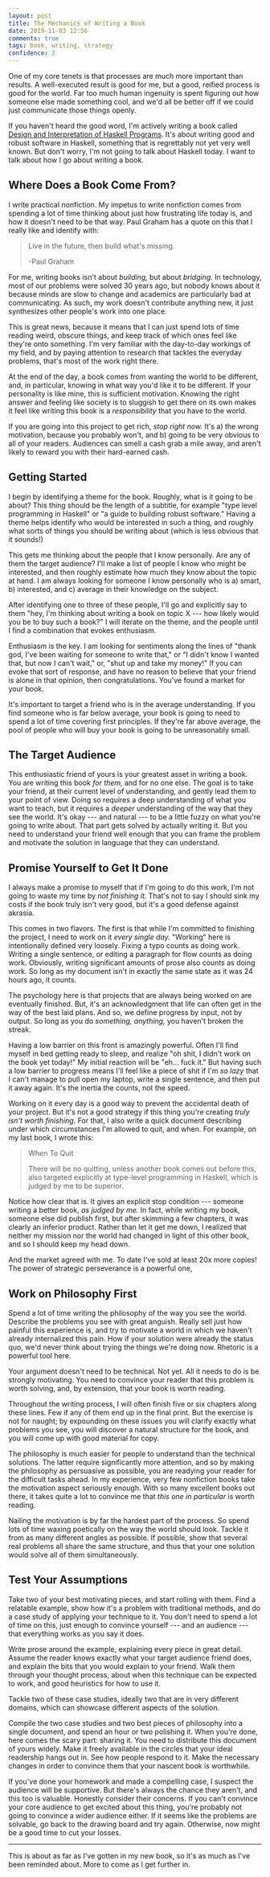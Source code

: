 ```yaml
---
layout: post
title: The Mechanics of Writing a Book
date: 2019-11-03 12:56
comments: true
tags: book, writing, strategy
confidence: 2
---
```


One of my core tenets is that processes are much more important than results. A
well-executed result is good for me, but a good, reified process is good for the
world. Far too much human ingenuity is spent figuring out how someone else made
something cool, and we'd all be better off if we could just communicate those
things openly.

If you haven't heard the good word, I'm actively writing a book called [Design
and Interpretation of Haskell Programs][patreon]. It's about writing good and
robust software in Haskell, something that is regrettably not yet very well
known. But don't worry, I'm not going to talk about Haskell today. I want to
talk about how I go about writing a book.

[patreon]: https://www.patreon.com/designandinterpretation


## Where Does a Book Come From?

I write practical nonfiction. My impetus to write nonfiction comes from spending
a lot of time thinking about just how frustrating life today is, and how it
doesn't need to be that way. Paul Graham has a quote on this that I really like
and identify with:

> Live in the future, then build what's missing.
>
> -Paul Graham

For me, writing books isn't about *building,* but about *bridging.* In
technology, most of our problems were solved 30 years ago, but nobody knows
about it because minds are slow to change and academics are particularly bad at
communicating. As such, my work doesn't contribute anything new, it just
synthesizes other people's work into one place.

This is great news, because it means that I can just spend lots of time reading
weird, obscure things, and keep track of which ones feel like they're onto
something. I'm very familiar with the day-to-day workings of my field, and by
paying attention to research that tackles the everyday problems, that's most of
the work right there.

At the end of the day, a book comes from wanting the world to be different, and,
in particular, knowing in what way you'd like it to be different. If your
personality is like mine, this is sufficient motivation. Knowing the right
answer and feeling like society is to sluggish to get there on its own makes it
feel like writing this book is a *responsibility* that you have to the world.

If you are going into this project to get rich, *stop right now.* It's a) the
wrong motivation, because you probably won't, and b) going to be very obvious to
all of your readers. Audiences can smell a cash grab a mile away, and aren't
likely to reward you with their hard-earned cash.


## Getting Started

I begin by identifying a theme for the book. Roughly, what is it going to be
about? This thing should be the length of a subtitle, for example "type level
programming in Haskell" or "a guide to building robust software." Having a theme
helps identify who would be interested in such a thing, and roughly what sorts
of things you should be writing about (which is less obvious that it sounds!)

This gets me thinking about the people that I know personally. Are any of them
the target audience? I'll make a list of people I know who might be interested,
and then roughly estimate how much they know about the topic at hand. I am
always looking for someone I know personally who is a) smart, b) interested, and c)
average in their knowledge on the subject.

After identifying one to three of these people, I'll go and explicitly say to
them "hey, I'm thinking about writing a book on topic X --- how likely would you
be to buy such a book?" I will iterate on the theme, and the people until I find
a combination that evokes enthusiasm.

Enthusiasm is the key. I am looking for sentiments along the lines of "thank
god, I've been waiting for someone to write that," or "I didn't know I wanted
that, but now I can't wait," or, "shut up and take my money!" If you can evoke
that sort of response, and have no reason to believe that your friend is alone
in that opinion, then congratulations. You've found a market for your book.

It's important to target a friend who is in the average understanding. If you
find someone who is far below average, your book is going to need to spend a lot
of time covering first principles. If they're far above average, the pool of
people who will buy your book is going to be unreasonably small.


## The Target Audience

This enthusiastic friend of yours is your greatest asset in writing a book. You
are writing this book *for them,* and for no one else. The goal is to take your
friend, at their current level of understanding, and gently lead them to your
point of view. Doing so requires a deep understanding of what you want to teach,
but it requires a *deeper* understanding of the way that they see the world.
It's okay --- and natural --- to be a little fuzzy on what you're going to write
about. That part gets solved by actually writing it. But you need to understand
your friend well enough that you can frame the problem and motivate the solution
in language that they can understand.


## Promise Yourself to Get It Done

I always make a promise to myself that if I'm going to do this work, I'm not
going to waste my time by *not finishing it.* That's not to say I should sink my
costs if the book truly isn't very good, but it's a good defense against
akrasia.

This comes in two flavors. The first is that while I'm committed to finishing
the project, I need to work on it *every single day.* "Working" here is
intentionally defined very loosely. Fixing a typo counts as doing work. Writing
a single sentence, or editing a paragraph for flow counts as doing work.
Obviously, writing significant amounts of prose also counts as doing work. So
long as my document isn't in exactly the same state as it was 24 hours ago, it
counts.

The psychology here is that projects that are always being worked on are
eventually finished. But, it's an acknowledgment that life can often get in the
way of the best laid plans. And so, we define progress by input, not by output.
So long as you do *something, anything,* you haven't broken the streak.

Having a low barrier on this front is amazingly powerful. Often I'll find myself
in bed getting ready to sleep, and realize "oh shit, I didn't work on the book
yet today!" My initial reaction will be "eh... fuck it." But having such a low
barrier to progress means I'll feel like a piece of shit if I'm *so lazy* that I
can't manage to pull open my laptop, write a single sentence, and then put it
away again. It's the inertia the counts, not the speed.

Working on it every day is a good way to prevent the accidental death of your
project. But it's not a good strategy if this thing you're creating *truly isn't
worth finishing.* For that, I also write a quick document describing under which
circumstances I'm allowed to quit, and when. For example, on my last book, I
wrote this:

> When To Quit
>
> There will be no quitting, unless another book comes out before this, also
> targeted explicitly at type-level programming in Haskell, which is judged by
> me to be superior.

Notice how clear that is. It gives an explicit stop condition --- someone
writing a better book, *as judged by me.* In fact, while writing my book,
someone else did publish first, but after skimming a few chapters, it was
clearly an inferior product. Rather than let it get me down, I realized that
neither my mission nor the world had changed in light of this other book, and so
I should keep my head down.

And the market agreed with me. To date I've sold at least 20x more copies! The
power of strategic perseverance is a powerful one,


## Work on Philosophy First

Spend a lot of time writing the philosophy of the way you see the world.
Describe the problems you see with great anguish. Really sell just how painful
this experience is, and try to motivate a world in which we haven't already
internalized this pain. How if your solution were already the status quo, we'd
never think about trying the things we're doing now. Rhetoric is a powerful tool
here.

Your argument doesn't need to be technical. Not yet. All it needs to do is be
strongly motivating. You need to convince your reader that this problem is worth
solving, and, by extension, that your book is worth reading.

Throughout the writing process, I will often finish five or six chapters along
these lines. Few if any of them end up in the final print. But the exercise is
not for naught; by expounding on these issues you will clarify exactly what
problems you see, you will discover a natural structure for the book, and you
will come up with good material for copy.

The philosophy is much easier for people to understand than the technical
solutions. The latter require significantly more attention, and so by making the
philosophy as persuasive as possible, you are readying your reader for the
difficult tasks ahead. In my experience, very few nonfiction books take the
motivation aspect seriously enough. With so many excellent books out there, it
takes quite a lot to convince me that *this one in particular* is worth reading.

Nailing the motivation is by far the hardest part of the process. So spend lots
of time waxing poetically on the way the world should look. Tackle it from as
many different angles as possible. If possible, show that several real problems
all share the same structure, and thus that your one solution would solve all of
them simultaneously.


## Test Your Assumptions

Take two of your best motivating pieces, and start rolling with them. Find a
relatable example, show how it's a problem with traditional methods, and do a
case study of applying your technique to it. You don't need to spend a lot of
time on this, just enough to convince yourself --- and an audience --- that
everything works as you say it does.

Write prose around the example, explaining every piece in great detail. Assume
the reader knows exactly what your target audience friend does, and explain the
bits that you would explain to your friend. Walk them through your thought
process, about when this technique can be expected to work, and good heuristics
for how to use it.

Tackle two of these case studies, ideally two that are in very different
domains, which can showcase different aspects of the solution.

Compile the two case studies and two best pieces of philosophy into a single
document, and spend an hour or two polishing it. When you're done, here comes
the scary part: sharing it. You need to distribute this document of yours
widely. Make it freely available in the circles that your ideal readership hangs
out in. See how people respond to it. Make the necessary changes in order to
convince them that your nascent book is worthwhile.

If you've done your homework and made a compelling case, I suspect the audience
will be supportive. But there's always the chance they aren't, and this too is
valuable. Honestly consider their concerns. If you can't convince your core
audience to get excited about this thing, you're probably not going to convince
a wider audience either. If it seems like the problems are solvable, go back to
the drawing board and try again. Otherwise, now might be a good time to cut your
losses.

---

This is about as far as I've gotten in my new book, so it's as much as I've been
reminded about. More to come as I get further in.

